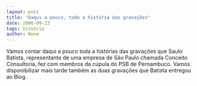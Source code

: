 ```yaml
---
layout: post
title: "Daqui a pouco, toda a história das gravações"
date: 2006-09-23
tags: história
author: None
---
```

Vamos contar daqui a pouco toda a histórias das gravações que Saulo Batista, representante de uma empresa de São Paulo chamada Conceito Consultoria, fez com membros da cúpula do PSB de Pernambuco.
Vamos disponibilizar mais tarde também as duas gravações que Batista entregou ao Blog. 